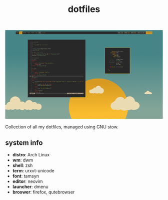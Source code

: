 <div align='center'>
    <h1>dotfiles</h1><br>
</div>

![](images/lt_dwm_code.png)

Collection of all my dotfiles, managed using GNU stow.

## system info
* **distro**: Arch Linux
* **wm**: dwm
* **shell**: zsh
* **term**: urxvt-unicode
* **font**: tamsyn
* **editor**: neovim
* **launcher**: dmenu
* **broswer**: firefox, qutebrowser
